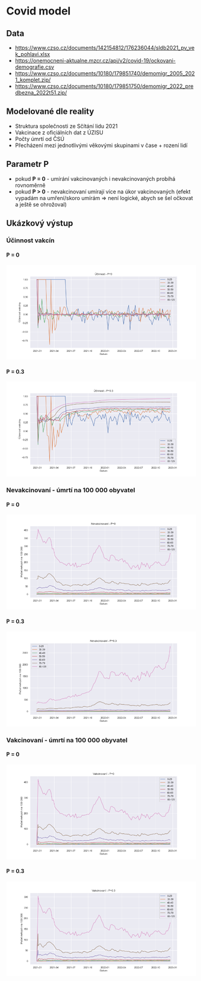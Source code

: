 # Covid model

## Data
- https://www.czso.cz/documents/142154812/176236044/sldb2021_pv_vek_pohlavi.xlsx
- https://onemocneni-aktualne.mzcr.cz/api/v2/covid-19/ockovani-demografie.csv
- https://www.czso.cz/documents/10180/179851740/demomigr_2005_2021_komplet.zip/
- https://www.czso.cz/documents/10180/179851750/demomigr_2022_predbezna_2022t51.zip/

## Modelované dle reality

- Struktura společnosti ze Sčítání lidu 2021
- Vakcinace z oficiálních dat z ÚZISU
- Počty úmrtí od ČSÚ
- Přecházení mezi jednotlivými věkovými skupinami v čase + rození lidí

## Parametr P
- pokud **P = 0** - umírání vakcinovaných i nevakcinovaných probíhá rovnoměrně
- pokud **P > 0** - nevakcinovaní umírají více na úkor vakcinovaných (efekt vypadám na umření/skoro umírám => není logické, abych se šel očkovat a ještě se ohrožoval)


## Ukázkový výstup 

### Účinnost vakcín

#### P = 0

![efficacy P=0](result/P_0_efficacy.png)

#### P = 0.3

![efficacy P=0.3](result/P_0.3_efficacy.png)

### Nevakcinovaní - úmrtí na 100 000 obyvatel

#### P = 0

![100000 P=0](result/P_0_100000_normal.png)

#### P = 0.3

![100000 P=0.3](result/P_0.3_100000_normal.png)

### Vakcinovaní - úmrtí na 100 000 obyvatel

#### P = 0

![100000 vax P=0](result/P_0_100000_vaccinated.png)

#### P = 0.3

![100000 vax P=0.3](result/P_0.3_100000_vaccinated.png)
